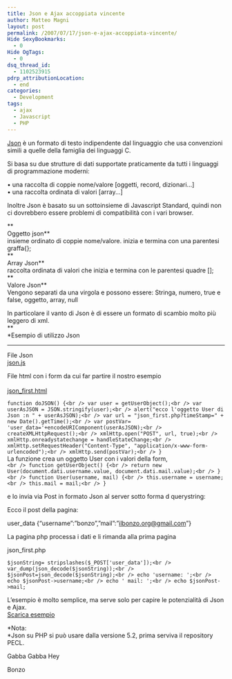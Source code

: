 ```yaml
---
title: Json e Ajax accoppiata vincente
author: Matteo Magni
layout: post
permalink: /2007/07/17/json-e-ajax-accoppiata-vincente/
Hide SexyBookmarks:
  - 0
Hide OgTags:
  - 0
dsq_thread_id:
  - 1102523915
pdrp_attributionLocation:
  - end
categories:
  - Development
tags:
  - ajax
  - Javascript
  - PHP
---
```

[Json][1] è un formato di testo indipendente dal linguaggio che usa convenzioni simili a quelle della famiglia dei linguaggi C.

Si basa su due strutture di dati supportate praticamente da tutti i linguaggi di programmazione moderni:

• una raccolta di coppie nome/valore [oggetti, record, dizionari...]  
• una raccolta ordinata di valori [array...]

Inoltre Json è basato su un sottoinsieme di Javascript Standard, quindi non ci dovrebbero essere problemi di compatibilità con i vari browser.

**  
Oggetto json**  
insieme ordinato di coppie nome/valore. inizia e termina con una parentesi graffa{};  
**  
Array Json**  
raccolta ordinata di valori che inizia e termina con le parentesi quadre [];  
**  
Valore Json**  
Vengono separati da una virgola e possono essere: Stringa, numero, true e false, oggetto, array, null

In particolare il vanto di Json è di essere un formato di scambio molto più leggero di xml.  
**  
*Esempio di utilizzo Json  
***

File Json[  
json.js][2]

File html con i form da cui far partire il nostro esempio  
[  
json_first.html][3]

`function doJSON() {<br />
    var user = getUserObject();<br />
    var userAsJSON = JSON.stringify(user);<br />
    alert("ecco l'oggetto User di Json :n " + userAsJSON);<br />
    var url = "json_first.php?timeStamp=" + new Date().getTime();<br />
    var postVar= 'user_data='+encodeURIComponent(userAsJSON);<br />
    createXMLHttpRequest();<br />
    xmlHttp.open("POST", url, true);<br />
    xmlHttp.onreadystatechange = handleStateChange;<br />
    xmlHttp.setRequestHeader("Content-Type", "application/x-www-form-urlencoded");<br />
    xmlHttp.send(postVar);<br />
}`  
La funzione crea un oggetto User con i valori della form,  
`<br />
function getUserObject() {<br />
    return new User(document.dati.username.value, document.dati.mail.value);<br />
}<br />
function User(username, mail) {<br />
    this.username = username;<br />
    this.mail = mail;<br />
}`

e lo invia via Post in formato Json al server sotto forma d querystring:

Ecco il post della pagina:

user_data {&#8220;username&#8221;:&#8221;bonzo&#8221;,&#8221;mail&#8221;:&#8221;ilbonzo.org@gmail.com&#8221;}

La pagina php processa i dati e li rimanda alla prima pagina

json_first.php

`$jsonString= stripslashes($_POST['user_data']);<br />
var_dump(json_decode($jsonString));<br />
$jsonPost=json_decode($jsonString);<br />
echo 'username: ';<br />
echo $jsonPost->username;<br />
echo ' mail: ';<br />
echo $jsonPost->mail;`

L&#8217;esempio è molto semplice, ma serve solo per capire le potenzialità di Json e Ajax.  
[Scarica esempio][4]

*Nota:  
*Json su PHP si può usare dalla versione 5.2, prima serviva il repository PECL.

Gabba Gabba Hey

Bonzo

<div class='kindleWidget kindleLight' >
  
</div>



 [1]: http://www.json.org
 [2]: http://blog.ilbonzo.org/upload/ajax/json.js
 [3]: http://blog.ilbonzo.org/upload/ajax/json_first.html
 [4]: http://blog.ilbonzo.org/upload/ajax/json.zip